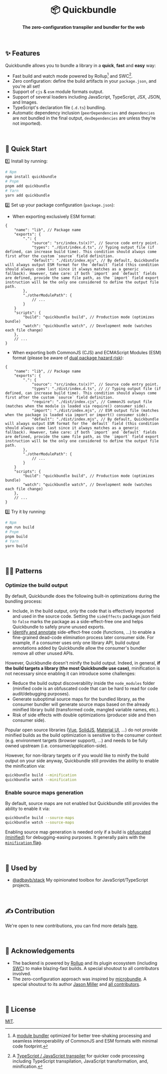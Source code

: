 <br>
<div align="center">
    <h1>📦 Quickbundle</h1>
    <strong>The zero-configuration transpiler and bundler for the web</strong>
</div>
<br>
<br>

## ✨ Features

Quickbundle allows you to bundle a library in a **quick**, **fast** and **easy** way:

-   Fast build and watch mode powered by Rollup[^1] and SWC[^2].
-   Zero configuration: define the build artifacts in your `package.json`, and you're all set!
-   Support of `cjs` & `esm` module formats output.
-   Support of several loaders including JavaScript, TypeScript, JSX, JSON, and Images.
-   TypeScript's declaration file (`.d.ts`) bundling.
-   Automatic dependency inclusion (`peerDependencies` and `dependencies` are not bundled in the final output, `devDependencies` are unless they're not imported).

[^1]: A [module bundler](https://rollupjs.org/) optimized for better tree-shaking processing and seamless interoperability of CommonJS and ESM formats with minimal code footprint.

[^2]: A [TypeScript / JavaScript transpiler](https://swc.rs/) for quicker code processing including TypeScript transpilation, JavaScript transformation, and, minification.

<br>

## 🚀 Quick Start

1️⃣ Install by running:

```bash
# Npm
npm install quickbundle
# Pnpm
pnpm add quickbundle
# Yarn
yarn add quickbundle
```

2️⃣ Set up your package configuration (`package.json`):

-   When exporting exclusively ESM format:

```jsonc
{
	"name": "lib", // Package name
	"exports": {
		".": {
			"source": "src/index.ts(x)?", // Source code entry point.
			"types": "./dist/index.d.ts", // Typing output file (if defined, can increase build time). This condition should always come first after the custom `source` field definition.
			"default": "./dist/index.mjs", // By default, Quickbundle will always output ESM format for the `default` field (this condition should always come last since it always matches as a generic fallback). However, take care: if both `import` and `default` fields are defined, provide the same file path, as the `import` field export instruction will be the only one considered to define the output file path.
		},
		"./otherModulePath": {
			// ...
		}
	}
	"scripts": {
		"build": "quickbundle build", // Production mode (optimizes bundle)
		"watch": "quickbundle watch", // Development mode (watches each file change)
	},
	// ...
}
```

-   When exporting both CommonJS (CJS) and ECMAScript Modules (ESM) format (please be aware of [dual package hazard risk](https://nodejs.org/api/packages.html#dual-package-hazard)):

```jsonc
{
	"name": "lib", // Package name
	"exports": {
		".": {
			"source": "src/index.ts(x)?", // Source code entry point.
			"types": "./dist/index.d.ts", // // Typing output file (if defined, can increase build time). This condition should always come first after the custom `source` field definition.
			"require": "./dist/index.cjs", // CommonJS output file (matches when the module is loaded via require() consumer side).
			"import": "./dist/index.mjs", // ESM output file (matches when the package is loaded via import or import() consumer side).
			"default": "./dist/index.mjs", // By default, Quickbundle will always output ESM format for the `default` field (this condition should always come last since it always matches as a generic fallback). However, take care: if both `import` and `default` fields are defined, provide the same file path, as the `import` field export instruction will be the only one considered to define the output file path.
		},
		"./otherModulePath": {
			// ...
		}
	}
	"scripts": {
		"build": "quickbundle build", // Production mode (optimizes bundle)
		"watch": "quickbundle watch", // Development mode (watches each file change)
	},
	// ...
}
```

3️⃣ Try it by running:

```bash
# Npm
npm run build
# Pnpm
pnpm build
# Yarn
yarn build
```

<br>

## 👨‍🍳 Patterns

### Optimize the build output

By default, Quickbundle does the following built-in optimizations during the bundling process:

-   Include, in the build output, only the code that is effectively imported and used in the source code. Setting the `sideEffects` package.json field to `false` marks the package as a side-effect-free one and helps Quickbundle to safely prune unused exports.
-   [Identify and annotate](https://rollupjs.org/configuration-options/#treeshake-annotations) side-effect-free code (functions, ...) to enable a fine-grained dead-code elimination process later consumer side. For example, if a consumer uses only one library API, build output annotations added by Quickbundle allow the consumer's bundler remove all other unused APIs.

However, Quickbundle doesn't minify the build output. Indeed, in general, **if the build targets a library (the most Quickbundle use case)**, minification is not necessary since enabling it can introduce some challenges:

-   Reduce the build output discoverability inside the `node_modules` folder (minified code is an obfuscated code that can be hard to read for code audit/debugging purposes).
-   Generate suboptimal source maps for the bundled library, as the consumer bundler will generate source maps based on the already minified library build (transformed code, mangled variable names, etc.).
-   Risk of side effects with double optimizations (producer side and then consumer side).

Popular open source libraries ([Vue](https://unpkg.com/browse/vue@3.4.24/dist/), [SolidJS](https://unpkg.com/browse/solid-js@1.8.17/dist/), [Material UI](https://unpkg.com/browse/@material-ui/core@4.12.4/), ...) do not provide minified builds as the build optimization is sensitive to the consumer context (e.g. environment targets (browser support), ...) and needs to be fully owned upstream (i.e. consumer/application-side).

However, for non-library targets or if you would like to minify the build output on your side anyway, Quickbundle still provides the ability to enable the minification via:

```bash
quickbundle build --minification
quickbundle watch --minification
```

### Enable source maps generation

By default, source maps are not enabled but Quickbundle still provides the ability to enable it via:

```bash
quickbundle build --source-maps
quickbundle watch --source-maps
```

Enabling source map generation is needed only if a build is [obfuscated (minified)](#optimize-the-build-output) for debugging-easing purposes. It generally pairs with the [`minification` flag](#optimize-the-build-output).

<br>

## 🤩 Used by

-   [@adbayb/stack](https://github.com/adbayb/stack) My opinionated toolbox for JavaScript/TypeScript projects.

<br>

## ✍️ Contribution

We're open to new contributions, you can find more details [here](./CONTRIBUTING.md).

<br>

## 💙 Acknowledgements

-   The backend is powered by [Rollup](https://github.com/rollup/rollup) and its plugin ecosystem (including [SWC](https://github.com/swc-project/swc)) to make blazing-fast builds. A special shoutout to all contributors involved.
-   The zero-configuration approach was inspired by [microbundle](https://github.com/developit/microbundle). A special shoutout to its author [Jason Miller](https://github.com/developit) and [all contributors](https://github.com/developit/microbundle/graphs/contributors).

<br>

## 📖 License

[MIT](./LICENSE "License MIT").
